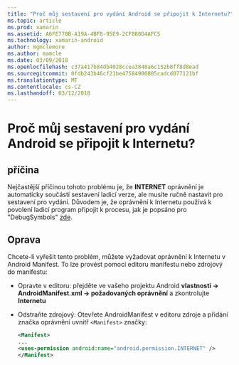 ```yaml
---
title: "Proč můj sestavení pro vydání Android se připojit k Internetu?"
ms.topic: article
ms.prod: xamarin
ms.assetid: A6FE770B-A19A-4BF8-95E9-2CF880D4AFC5
ms.technology: xamarin-android
author: mgmclemore
ms.author: mamcle
ms.date: 03/09/2018
ms.openlocfilehash: c37a417b84db4028ccea3848a6c152b8ff8d8ead
ms.sourcegitcommit: 0fdb243b46cf21be47584900805cadcd077121bf
ms.translationtype: MT
ms.contentlocale: cs-CZ
ms.lasthandoff: 03/12/2018
---
```

# <a name="why-cant-my-android-release-build-connect-to-the-internet"></a>Proč můj sestavení pro vydání Android se připojit k Internetu?

## <a name="cause"></a>příčina

Nejčastější příčinou tohoto problému je, že **INTERNET** oprávnění je automaticky součástí sestavení ladicí verze, ale musíte ručně nastavit pro sestavení pro vydání. Důvodem je, že oprávnění k Internetu používá k povolení ladicí program připojit k procesu, jak je popsáno pro "DebugSymbols" [zde](~/android/deploy-test/building-apps/build-process.md).


## <a name="fix"></a>Oprava

Chcete-li vyřešit tento problém, můžete vyžadovat oprávnění k Internetu v Android Manifest. To lze provést pomocí editoru manifestu nebo zdrojový do manifestu:

-   Opravte v editoru: přejděte ve vašeho projektu Android **vlastnosti -> AndroidManifest.xml -> požadovaných oprávnění** a zkontrolujte **Internetu**

-   Odstraňte zdrojový: Otevřete AndroidManifest v editoru zdroje a přidání značka oprávnění uvnitř `<Manifest>` značky:

    ```xml
    <Manifest>
    ...
    <uses-permission android:name="android.permission.INTERNET" />
    </Manifest>
    ```
